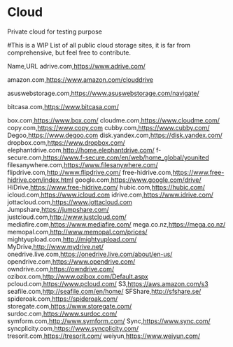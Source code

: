 # Cloud
Private cloud for testing purpose

#This is a WIP List of all public cloud storage sites, it is far from comprehensive, but feel free to contribute.

Name,URL 
adrive.com,https://www.adrive.com/ 

amazon.com,https://www.amazon.com/clouddrive 

asuswebstorage.com,https://www.asuswebstorage.com/navigate/ 

bitcasa.com,https://www.bitcasa.com/ 

box.com,https://www.box.com/ 
cloudme.com,https://www.cloudme.com/ 
copy.com,https://www.copy.com 
cubby.com,https://www.cubby.com/ 
Degoo,https://www.degoo.com 
disk.yandex.com,https://disk.yandex.com/ 
dropbox.com,https://www.dropbox.com/ 
elephantdrive.com,http://home.elephantdrive.com/ 
f-secure.com,https://www.f-secure.com/en/web/home_global/younited 
filesanywhere.com,https://www.filesanywhere.com/ 
flipdrive.com,http://www.flipdrive.com/ 
free-hidrive.com,https://www.free-hidrive.com/index.html 
google.com,https://www.google.com/drive/ 
HiDrive,https://www.free-hidrive.com/ 
hubic.com,https://hubic.com/ 
icloud.com,https://www.icloud.com 
idrive.com,https://www.idrive.com/ 
jottacloud.com,https://www.jottacloud.com 
Jumpshare,https://jumpshare.com/ 
justcloud.com,http://www.justcloud.com/ 
mediafire.com,https://www.mediafire.com/ 
mega.co.nz,https://mega.co.nz/ 
memopal.com,http://www.memopal.com/prices/ 
mightyupload.com,http://mightyupload.com/ 
MyDrive,http://www.mydrive.net/ 
onedrive.live.com,https://onedrive.live.com/about/en-us/ 
opendrive.com,https://www.opendrive.com/ 
owndrive.com,https://owndrive.com/ 
ozibox.com,http://www.ozibox.com/Default.aspx 
pcloud.com,https://www.pcloud.com/ 
S3,https://aws.amazon.com/s3 
seafile.com,http://seafile.com/en/home/ 
SFShare,http://sfshare.se/ 
spideroak.com,https://spideroak.com/ 
storegate.com,https://www.storegate.com/ 
surdoc.com,https://www.surdoc.com/ 
symform.com,http://www.symform.com/ 
Sync,https://www.sync.com/ 
syncplicity.com,https://www.syncplicity.com/ 
tresorit.com,https://tresorit.com/ 
weiyun,https://www.weiyun.com/

